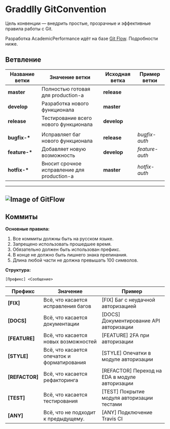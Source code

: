 # Graddlly GitConvention

Цель конвенции — внедрить простые, прозрачные и эффективные правила работы с Git.

Разработка AcademicPerformance идёт на базе [Git Flow](https://leanpub.com/git-flow/read). Подробности ниже.

## Ветвление

| Название ветки | Значение ветки                              | Исходная ветка | Пример ветки   |
| -------------- | ------------------------------------------- | -------------- | -------------- |
| **master**     | Полностью готовая для production-а          | **release**    |                |
| **develop**    | Разработка нового функционала               | **master**     |                |
| **release**    | Тестирование всего нового функционала       | **develop**    |                |
|                |                                             |                |                |
| **bugfix-\***  | Исправляет баг нового функционала           | **release**    | _bugfix-auth_  |
| **feature-\*** | Добавляет новую возможность                 | **develop**    | _feature-auth_ |
| **hotfix-\***  | Вносит срочное исправление для production-а | **master**     | _hotfix-auth_  |

---

## ![Image of GitFlow](https://i.ytimg.com/vi/w2r0oLFtXAw/maxresdefault.jpg)

## Коммиты

**Основные правила:**

1. Все коммиты должны быть на русском языке.
2. Запрещено использовать прошедшее время.
3. Обязательно должен быть использован префикс.
4. В конце не должно быть лишнего знака препинания.
5. Длина любой части не должна превышать 100 символов.

**Структура:**

```
[Префикс] <Сообщение>
```

| Префикс        | Значение                                    | Пример                                         |
| -------------- | ------------------------------------------- | ---------------------------------------------- |
| **[FIX]**      | Всё, что касается исправления багов         | [FIX] Баг с неудачной авторизацией             |
| **[DOCS]**     | Всё, что касается документации              | [DOCS] Документирование API авторизации        |
| **[FEATURE]**  | Всё, что касается новых возможностей        | [FEATURE] 2FA при авторизации                  |
| **[STYLE]**    | Всё, что касается опечаток и форматирования | [STYLE] Опечатки в модуле авторизации          |
| **[REFACTOR]** | Всё, что касается рефакторинга              | [REFACTOR] Переход на EDA в модуле авторизации |
| **[TEST]**     | Всё, что касается тестирования              | [TEST] Покрытие модуля авторизации тестами     |
| **[ANY]**      | Всё, что не подходит к предыдущему.         | [ANY] Подключение Travis CI                    |